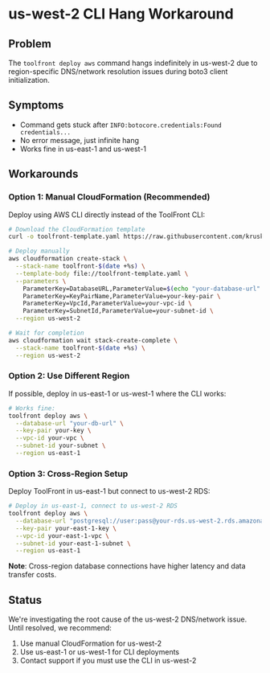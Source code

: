 # us-west-2 CLI Hang Workaround

## Problem
The `toolfront deploy aws` command hangs indefinitely in us-west-2 due to region-specific DNS/network resolution issues during boto3 client initialization.

## Symptoms
- Command gets stuck after `INFO:botocore.credentials:Found credentials...`
- No error message, just infinite hang
- Works fine in us-east-1 and us-west-1

## Workarounds

### Option 1: Manual CloudFormation (Recommended)
Deploy using AWS CLI directly instead of the ToolFront CLI:

```bash
# Download the CloudFormation template
curl -o toolfront-template.yaml https://raw.githubusercontent.com/kruskal-labs/toolfront/main/src/toolfront/templates/aws-cloudformation.yaml

# Deploy manually
aws cloudformation create-stack \
  --stack-name toolfront-$(date +%s) \
  --template-body file://toolfront-template.yaml \
  --parameters \
    ParameterKey=DatabaseURL,ParameterValue=$(echo "your-database-url" | base64) \
    ParameterKey=KeyPairName,ParameterValue=your-key-pair \
    ParameterKey=VpcId,ParameterValue=your-vpc-id \
    ParameterKey=SubnetId,ParameterValue=your-subnet-id \
  --region us-west-2

# Wait for completion
aws cloudformation wait stack-create-complete \
  --stack-name toolfront-$(date +%s) \
  --region us-west-2
```

### Option 2: Use Different Region
If possible, deploy in us-east-1 or us-west-1 where the CLI works:

```bash
# Works fine:
toolfront deploy aws \
  --database-url "your-db-url" \
  --key-pair your-key \
  --vpc-id your-vpc \
  --subnet-id your-subnet \
  --region us-east-1
```

### Option 3: Cross-Region Setup
Deploy ToolFront in us-east-1 but connect to us-west-2 RDS:

```bash
# Deploy in us-east-1, connect to us-west-2 RDS
toolfront deploy aws \
  --database-url "postgresql://user:pass@your-rds.us-west-2.rds.amazonaws.com:5432/db" \
  --key-pair your-east-1-key \
  --vpc-id your-east-1-vpc \
  --subnet-id your-east-1-subnet \
  --region us-east-1
```

**Note**: Cross-region database connections have higher latency and data transfer costs.

## Status
We're investigating the root cause of the us-west-2 DNS/network issue. Until resolved, we recommend:
1. Use manual CloudFormation for us-west-2
2. Use us-east-1 or us-west-1 for CLI deployments
3. Contact support if you must use the CLI in us-west-2

